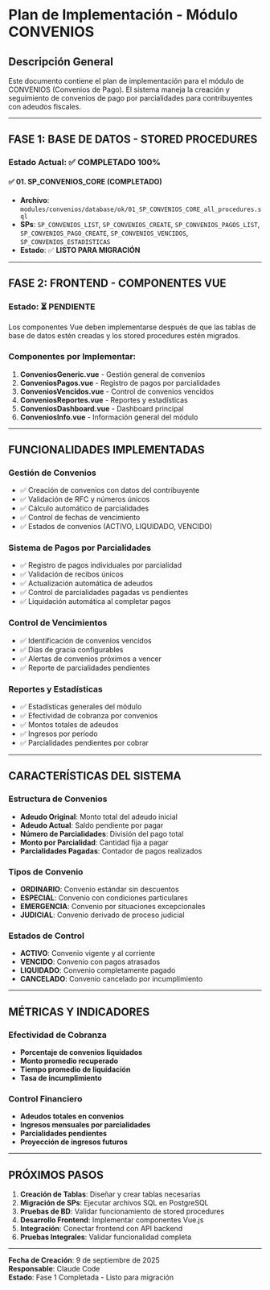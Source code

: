 # Plan de Implementación - Módulo CONVENIOS

## Descripción General
Este documento contiene el plan de implementación para el módulo de CONVENIOS (Convenios de Pago). El sistema maneja la creación y seguimiento de convenios de pago por parcialidades para contribuyentes con adeudos fiscales.

---

## FASE 1: BASE DE DATOS - STORED PROCEDURES

### Estado Actual: ✅ **COMPLETADO 100%**

#### ✅ 01. SP_CONVENIOS_CORE (COMPLETADO)
- **Archivo**: `modules/convenios/database/ok/01_SP_CONVENIOS_CORE_all_procedures.sql`
- **SPs**: `SP_CONVENIOS_LIST`, `SP_CONVENIOS_CREATE`, `SP_CONVENIOS_PAGOS_LIST`, `SP_CONVENIOS_PAGO_CREATE`, `SP_CONVENIOS_VENCIDOS`, `SP_CONVENIOS_ESTADISTICAS`
- **Estado**: ✅ **LISTO PARA MIGRACIÓN**

---

## FASE 2: FRONTEND - COMPONENTES VUE

### Estado: ⏳ **PENDIENTE**

Los componentes Vue deben implementarse después de que las tablas de base de datos estén creadas y los stored procedures estén migrados.

### Componentes por Implementar:
1. **ConveniosGeneric.vue** - Gestión general de convenios
2. **ConveniosPagos.vue** - Registro de pagos por parcialidades  
3. **ConveniosVencidos.vue** - Control de convenios vencidos
4. **ConveniosReportes.vue** - Reportes y estadísticas
5. **ConveniosDashboard.vue** - Dashboard principal
6. **ConveniosInfo.vue** - Información general del módulo

---

## FUNCIONALIDADES IMPLEMENTADAS

### Gestión de Convenios
- ✅ Creación de convenios con datos del contribuyente
- ✅ Validación de RFC y números únicos
- ✅ Cálculo automático de parcialidades
- ✅ Control de fechas de vencimiento
- ✅ Estados de convenios (ACTIVO, LIQUIDADO, VENCIDO)

### Sistema de Pagos por Parcialidades
- ✅ Registro de pagos individuales por parcialidad
- ✅ Validación de recibos únicos
- ✅ Actualización automática de adeudos
- ✅ Control de parcialidades pagadas vs pendientes
- ✅ Liquidación automática al completar pagos

### Control de Vencimientos
- ✅ Identificación de convenios vencidos
- ✅ Días de gracia configurables
- ✅ Alertas de convenios próximos a vencer
- ✅ Reporte de parcialidades pendientes

### Reportes y Estadísticas
- ✅ Estadísticas generales del módulo
- ✅ Efectividad de cobranza por convenios
- ✅ Montos totales de adeudos
- ✅ Ingresos por período
- ✅ Parcialidades pendientes por cobrar

---

## CARACTERÍSTICAS DEL SISTEMA

### Estructura de Convenios
- **Adeudo Original**: Monto total del adeudo inicial
- **Adeudo Actual**: Saldo pendiente por pagar
- **Número de Parcialidades**: División del pago total
- **Monto por Parcialidad**: Cantidad fija a pagar
- **Parcialidades Pagadas**: Contador de pagos realizados

### Tipos de Convenio
- **ORDINARIO**: Convenio estándar sin descuentos
- **ESPECIAL**: Convenio con condiciones particulares
- **EMERGENCIA**: Convenio por situaciones excepcionales
- **JUDICIAL**: Convenio derivado de proceso judicial

### Estados de Control
- **ACTIVO**: Convenio vigente y al corriente
- **VENCIDO**: Convenio con pagos atrasados
- **LIQUIDADO**: Convenio completamente pagado
- **CANCELADO**: Convenio cancelado por incumplimiento

---

## MÉTRICAS Y INDICADORES

### Efectividad de Cobranza
- **Porcentaje de convenios liquidados**
- **Monto promedio recuperado**
- **Tiempo promedio de liquidación**
- **Tasa de incumplimiento**

### Control Financiero
- **Adeudos totales en convenios**
- **Ingresos mensuales por parcialidades**
- **Parcialidades pendientes**
- **Proyección de ingresos futuros**

---

## PRÓXIMOS PASOS
1. **Creación de Tablas**: Diseñar y crear tablas necesarias
2. **Migración de SPs**: Ejecutar archivos SQL en PostgreSQL
3. **Pruebas de BD**: Validar funcionamiento de stored procedures
4. **Desarrollo Frontend**: Implementar componentes Vue.js
5. **Integración**: Conectar frontend con API backend
6. **Pruebas Integrales**: Validar funcionalidad completa

---

**Fecha de Creación**: 9 de septiembre de 2025  
**Responsable**: Claude Code  
**Estado**: Fase 1 Completada - Listo para migración